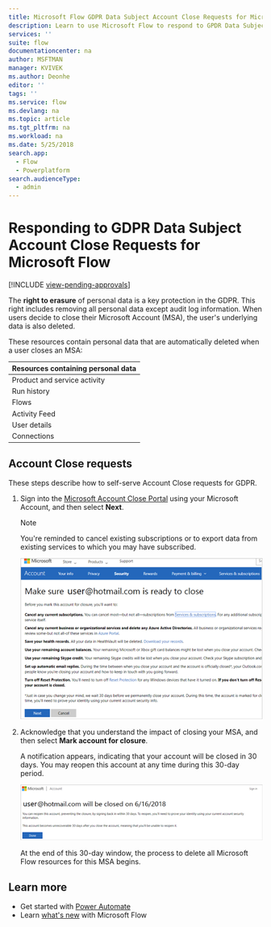 ```yaml
---
title: Microsoft Flow GDPR Data Subject Account Close Requests for Microsoft Accounts (MSA) | Microsoft Docs
description: Learn to use Microsoft Flow to respond to GPDR Data Subject Account Close Requests for Microsoft Accounts.
services: ''
suite: flow
documentationcenter: na
author: MSFTMAN
manager: KVIVEK
ms.author: Deonhe
editor: ''
tags: ''
ms.service: flow
ms.devlang: na
ms.topic: article
ms.tgt_pltfrm: na
ms.workload: na
ms.date: 5/25/2018
search.app: 
  - Flow
  - Powerplatform
search.audienceType: 
  - admin
---
```

# Responding to GDPR Data Subject Account Close Requests for Microsoft Flow
[!INCLUDE [view-pending-approvals](includes/cc-rebrand.md)]

The **right to erasure** of personal data is a key protection in the GDPR. This right includes removing all personal data except audit log information. When users decide to close their Microsoft Account (MSA), the user's underlying data is also deleted.

These resources contain personal data that are automatically deleted when a user closes an MSA:

|Resources containing personal data|
|------|
|Product and service activity|
|Run history|
|Flows|
|Activity Feed|
|User details|
|Connections|

## Account Close requests

These steps describe how to self-serve Account Close requests for GDPR.

1. Sign into the [Microsoft Account Close Portal](https://go.microsoft.com/fwlink/?LinkId=523898) using your Microsoft Account, and then select **Next**.

    > [!NOTE]
    > You're reminded to cancel existing subscriptions or to export data from existing services to which you may have subscribed.
    >
    >

    ![Cancel subscriptions](./media/gdpr-dsr-delete-msa/accountclose.png)

1. Acknowledge that you understand the impact of closing your MSA, and then select **Mark account for closure**.

    A notification appears, indicating that your account will be closed in 30 days. You may reopen this account at any time during this 30-day period.

    ![Account Closed](./media/gdpr-dsr-delete-msa/accountclosed.png)

    At the end of this 30-day window, the process to delete all Microsoft Flow resources for this MSA begins.

## Learn more

* Get started with [Power Automate](getting-started.md)
* Learn [what's new](release-notes.md) with Microsoft Flow
